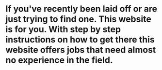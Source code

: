 # If you've recently been laid off or are just trying to find one. This website is for you. With step by step instructions on how to get there this website offers jobs that need almost no experience in the field.
